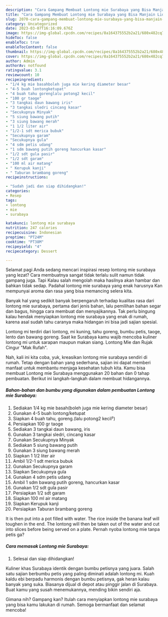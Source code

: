 ```yaml
---
description: "Cara Gampang Membuat Lontong mie Surabaya yang Bisa Manjain Lidah, Buat Buka Puasa Bikin Ngiler"
title: "Cara Gampang Membuat Lontong mie Surabaya yang Bisa Manjain Lidah, Buat Buka Puasa Bikin Ngiler"
slug: 2070-cara-gampang-membuat-lontong-mie-surabaya-yang-bisa-manjain-lidah-buat-buka-puasa-bikin-ngiler
category: Uncategorized
date: 2023-03-07T16:16:09.676Z
image: https://img-global.cpcdn.com/recipes/8a164375552b2a21/680x482cq70/lontong-mie-surabaya-foto-resep-utama.jpg
hideToc: false
enableToc: true
enableTocContent: false
thumbnail: https://img-global.cpcdn.com/recipes/8a164375552b2a21/680x482cq70/lontong-mie-surabaya-foto-resep-utama.jpg
cover: https://img-global.cpcdn.com/recipes/8a164375552b2a21/680x482cq70/lontong-mie-surabaya-foto-resep-utama.jpg
author: Admin
authorAv: notfound
ratingvalue: 3.1
reviewcount: 10
recipeingredient:
- "1/4 kg mie basahboleh juga mie kering diameter besar"
- "4-5 buah lontongketupat"
- "4 buah tahu gorenglalu potong2 kecil"
- "100 gr taoge"
- "3 tangkai daun bawang iris"
- "3 tangkai sledri cincang kasar"
- "Secukupnya Minyak"
- "5 siung bawang putih"
- "3 siung bawang merah"
- "1 1/2 liter air"
- "1/2-1 sdt merica bubuk"
- "Secukupnya garam"
- "Secukupnya gula"
- "4 sdm petis udang"
- "1 sdm bawang putih goreng hancurkan kasar"
- "1/2 sdt gula pasir"
- "1/2 sdt garam"
- "100 ml air matang"
- " Kerupuk kanji"
- " Taburan brambang goreng"
recipeinstructions:

- "Sudah jadi dan siap dihidangkan!"
categories:
- Resep
tags:
- lontong
- mie
- surabaya

katakunci: lontong mie surabaya 
nutrition: 247 calories
recipecuisine: Indonesian
preptime: "PT24M"
cooktime: "PT38M"
recipeyield: "4"
recipecategory: Dessert

---
```



Selamat pagi Anda sedang mencari inspirasi resep lontong mie surabaya yang lezat? Cara membuatnya sangat tidak terlalu sulit namun tidak gampang juga. Tapi Kalau salah mengolah maka hasilnya akan hambar dan bahkan tidak sedap. Padahal lontong mie surabaya yang enak harusnya Kan mempunyai aroma dan rasa yang bisa memancing selera kita.


Banyak hal yang sedikit banyak berpengaruh terhadap kualitas rasa dari lontong mie surabaya, pertama dari jenis bahan, lalu pemilihan bahan segar dan bagus, hingga cara membuat dan menyajikannya. Tak perlu bingung kalau hendak menyiapkan lontong mie surabaya yang enak di rumah, karena asal sudah tahu caranya maka hidangan ini bisa jadi sajian spesial.

Lontong mi terdiri dari lontong, mi kuning, tahu goreng, bumbu petis, taoge, lento dan bawang goreng. Saat ke Surabaya kamu wajib mencoba kuliner lontong mi untuk sarapan maupun makan siang. Lontong Mie dan Rujak Cingur &#34;Mak Rufah&#34;.


Nah, kali ini kita coba, yuk, kreasikan lontong mie surabaya sendiri di rumah. Tetap dengan bahan yang sederhana, sajian ini dapat memberi manfaat untuk membantu menjaga kesehatan tubuh kita. Kamu bisa membuat Lontong mie Surabaya menggunakan 20 bahan dan 0 tahap pembuatan. Berikut ini langkah-langkah dalam membuat hidangannya.

<!--inarticleads1-->

##### Bahan-bahan dan bumbu yang digunakan dalam pembuatan Lontong mie Surabaya:

1. Sediakan 1/4 kg mie basah(boleh juga mie kering diameter besar)
1. Gunakan 4-5 buah lontong/ketupat
1. Siapkan 4 buah tahu, goreng.(lalu potong2 kecil²)
1. Persiapkan 100 gr taoge
1. Sediakan 3 tangkai daun bawang, iris
1. Gunakan 3 tangkai sledri, cincang kasar
1. Gunakan Secukupnya Minyak
1. Sediakan 5 siung bawang putih
1. Gunakan 3 siung bawang merah
1. Siapkan 1 1/2 liter air
1. Ambil 1/2-1 sdt merica bubuk
1. Gunakan Secukupnya garam
1. Siapkan Secukupnya gula
1. Gunakan 4 sdm petis udang
1. Ambil 1 sdm bawang putih goreng, hancurkan kasar
1. Gunakan 1/2 sdt gula pasir
1. Persiapkan 1/2 sdt garam
1. Siapkan 100 ml air matang
1. Siapkan  Kerupuk kanji
1. Persiapkan  Taburan brambang goreng


It is then put into a pot filled with water. The rice inside the banana leaf will toughen in the end. The lontong will then be taken out of the water and cut into slices before being served on a plate. Pernah nyoba lontong mie tanpa petis ga? 

<!--inarticleads2-->

##### Cara memasak Lontong mie Surabaya:


1. Selesai dan siap dihidangkan!

Kuliner khas Surabaya identik dengan bumbu petisnya yang juara. Salah satu sajian berbumbu petis yang paling diminati adalah lontong mi. Kuah kaldu ebi berpadu harmonis dengan bumbu petisnya, gak heran kalau banyak yang suka. Biasanya dijual di depot atau pinggir jalan di Surabaya. Buat kamu yang susah menemukannya, mending bikin sendiri aja. 

Gimana nih? Gampang kan? Itulah cara menyiapkan lontong mie surabaya yang bisa kamu lakukan di rumah. Semoga bermanfaat dan selamat mencoba!
